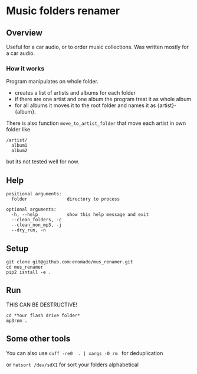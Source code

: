 # Music folders renamer

## Overview
Useful for a car audio, or to order music collections.
Was written mostly for a car audio.

### How it works
Program manipulates on whole folder.
* creates a list of artists and albums for each folder
* if there are one artist and one album the program treat it as whole album
* for all albums it moves it to the root folder and names it as {artist}-{album}.

There is also function ```move_to_artist_folder``` that move each artist in own folder like
```
/artist/
  album1
  album2
```
 but its not tested well for now.

## Help
```
positional arguments:
  folder               directory to process

optional arguments:
  -h, --help           show this help message and exit
  --clean_folders, -c
  --clean_non_mp3, -j
  --dry_run, -n
```

## Setup
```
git clone git@github.com:enomado/mus_renamer.git 
cd mus_renamer 
pip2 isntall -e .
```

## Run
THIS CAN BE DESTRUCTIVE!
```
cd *Your flash drive folder*
mp3rnm .
```

## Some other tools
You can also use 
```duff -re0  . | xargs -0 rm ```
for deduplication

or ```fatsort /dev/sdX1```
for sort your folders alphabetical
